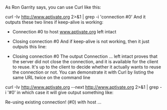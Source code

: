 As Ron Garrity says, you can use Curl like this:

curl -Iv http://www.aptivate.org 2>&1 | grep -i 'connection #0'
And it outputs these two lines if keep-alive is working:

* Connection #0 to host www.aptivate.org left intact
* Closing connection #0
And if keep-alive is not working, then it just outputs this line:

* Closing connection #0
The output Connection ... left intact proves that the server did not close the connection, and it is available for the client to reuse. It's up to the client to decide whether it actually wants to reuse the connection or not. You can demonstrate it with Curl by listing the same URL twice on the command line

curl -Iv http://www.aptivate.org --next http://www.aptivate.org 2>&1 | grep -i '#0'
in which case it will give output something like:

Re-using existing connection! (#0) with host ...